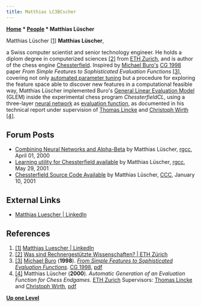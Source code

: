 ```yaml
---
title: Matthias LC3BCscher
---
```

**[Home](Home "Home") \* [People](People "People") \* Matthias Lüscher**



 [](https://www.linkedin.com/in/matthias-luescher-2080191a/) Matthias Lüscher <a id="cite-note-1" href="#cite-ref-1">[1]</a> 
**Matthias Lüscher**,  

a Swiss computer scientist and senior technology engineer. He holds a diplom degree in computerized sciences <a id="cite-note-2" href="#cite-ref-2">[2]</a> from [ETH Zurich](ETH_Zurich "ETH Zurich"), and is author of the chess engine [Chessterfield](Chessterfield "Chessterfield"). Inspired by [Michael Buro's](Michael_Buro "Michael Buro") [CG 1998](CG_1998 "CG 1998") paper *From Simple Features to Sophisticated Evaluation Functions* <a id="cite-note-3" href="#cite-ref-3">[3]</a>, covering not only [automated parameter tuning](Automated_Tuning "Automated Tuning") but a procedure for exploring the feature space able to discover new features in a computational feasible way, Matthias Lüscher implemented Buro's [General Linear Evaluation Model](Michael_Buro#GLEM "Michael Buro") (GLEM) inside the experimental chess program *ChessterfieldCL*, using a three-layer [neural network](Neural_Networks "Neural Networks") as [evaluation function](Evaluation "Evaluation"), as documented in his technical report under supervision of [Thomas Lincke](Thomas_Lincke "Thomas Lincke") and [Christoph Wirth](Christoph_Wirth "Christoph Wirth") <a id="cite-note-4" href="#cite-ref-4">[4]</a>.



## Forum Posts


* [Combining Neural Networks and Alpha-Beta](https://groups.google.com/d/msg/rec.games.chess.computer/xthKCFRJkeM/CwRxa1j7Q1IJ) by Matthias Lüscher, [rgcc](Computer_Chess_Forums "Computer Chess Forums"), April 01, 2000
* [Learning utility for Chessterfield available](https://groups.google.com/d/msg/rec.games.chess.computer/sdfJVjnz_MA/cg-ibeL_4HYJ) by Matthias Lüscher, [rgcc](Computer_Chess_Forums "Computer Chess Forums"), May 29, 2001
* [Chessterfield Source Code Available](https://www.stmintz.com/ccc/index.php?id=149124) by Matthias Lüscher, [CCC](CCC "CCC"), January 10, 2001


## External Links


* [Matthias Luescher | LinkedIn](https://www.linkedin.com/in/matthias-luescher-2080191a)


## References


1. <a id="cite-ref-1" href="#cite-note-1">[1]</a> [Matthias Luescher | LinkedIn](https://www.linkedin.com/in/matthias-luescher-2080191a)
2. <a id="cite-ref-2" href="#cite-note-2">[2]</a> [Was sind Rechnergestützte Wissenschaften? | ETH Zürich](https://www.ethz.ch/de/studium/bachelor/studienangebot/naturwissenschaften-und-mathematik/rechnergestuetzte-wissenschaften/was-ist.html)
3. <a id="cite-ref-3" href="#cite-note-3">[3]</a> [Michael Buro](Michael_Buro "Michael Buro") (**1998**). *[From Simple Features to Sophisticated Evaluation Functions](http://link.springer.com/chapter/10.1007/3-540-48957-6_8)*. [CG 1998](CG_1998 "CG 1998"), [pdf](https://skatgame.net/mburo/ps/glem.pdf)
4. <a id="cite-ref-4" href="#cite-note-4">[4]</a> Matthias Lüscher (**2000**). *Automatic Generation of an Evaluation Function for Chess Endgames*. [ETH Zurich](ETH_Zurich "ETH Zurich") Supervisors: [Thomas Lincke](Thomas_Lincke "Thomas Lincke") and [Christoph Wirth](Christoph_Wirth "Christoph Wirth"), [pdf](http://www.datacomm.ch/m.luescher/evaluation_function_en.pdf)

**[Up one Level](People "People")**







 

